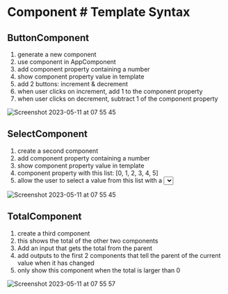 # Component # Template Syntax

## ButtonComponent
1. generate a new component
2. use component in AppComponent
3. add component property containing a number
4. show component property value in template
5. add 2 buttons: increment & decrement
6. when user clicks on increment, add 1 to the component property
7. when user clicks on decrement, subtract 1 of the component property

![Screenshot 2023-05-11 at 07 55 45](https://github.com/reconcept-developers/intro-into-angular-assignments/assets/8514342/711a74e1-92f3-45cd-b5ad-8cc4c4787498)

## SelectComponent
1. create a second component
2. add component property containing a number
3. show component property value in template
4. component property with this list: [0, 1, 2, 3, 4, 5]
5. allow the user to select a value from this list with a <select>
    use [value] & (change)
    
![Screenshot 2023-05-11 at 07 55 45](https://github.com/reconcept-developers/intro-into-angular-assignments/assets/8514342/448881a2-b705-4b68-8b95-9ff235662778)

  
## TotalComponent
1. create a third component
2. this shows the total of the other two components
3. Add an input that gets the total from the parent
4. add outputs to the first 2 components that tell the parent of the current value when it has changed
5. only show this component when the total is larger than 0

![Screenshot 2023-05-11 at 07 55 57](https://github.com/reconcept-developers/intro-into-angular-assignments/assets/8514342/aae07f48-a62f-4ebc-ba6a-0b54f8e38f13)
